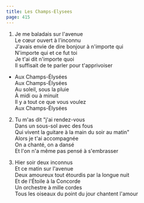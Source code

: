 ```yaml
---
title: Les Champs-Elysees
page: 415
---  
```



1.  Je me baladais sur l'avenue  
Le cœur ouvert à l'inconnu  
J'avais envie de dire bonjour à n'importe qui  
N'importe qui et ce fut toi  
Je t'ai dit n'importe quoi  
Il suffisait de te parler pour t'apprivoiser  


- Aux Champs-Élysées  
Aux Champs-Élysées  
Au soleil, sous la pluie  
À midi ou à minuit  
Il y a tout ce que vous voulez  
Aux Champs-Élysées  


2. Tu m'as dit "j'ai rendez-vous  
Dans un sous-sol avec des fous  
Qui vivent la guitare à la main du soir au matin"  
Alors je t'ai accompagnée  
On a chanté, on a dansé  
Et l'on n'a même pas pensé à s'embrasser  


3. Hier soir deux inconnus  
Et ce matin sur l'avenue  
Deux amoureux tout étourdis par la longue nuit  
Et de l'Étoile à la Concorde  
Un orchestre à mille cordes  
Tous les oiseaux du point du jour chantent l'amour  